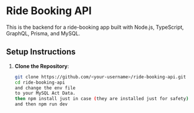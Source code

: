 # Ride Booking API

This is the backend for a ride-booking app built with Node.js, TypeScript, GraphQL, Prisma, and MySQL.

## Setup Instructions

1. **Clone the Repository**:
   ```bash
   git clone https://github.com/<your-username>/ride-booking-api.git
   cd ride-booking-api
   and change the env file
   to your MySQL Act Data.
   then npm install just in case (they are installed just for safety)
   and then npm run dev